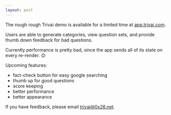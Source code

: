 ```yaml
---
layout: post
---
```


The rough rough Trivai demo is available for a limited time at [app.trivai.com](https://app.trivai.com).

Users are able to generate categories, view question sets, and provide thumb down feedback
for bad questions.

Currently performance is pretty bad, since the app sends all of its state on every re-render. 😔

Upcoming features:
  * fact-check button for easy google searching
  * thumb up for good questions
  * score keeping
  * better performance
  * better appearance
  
If you have feedback, please email trivai@0x26.net.
